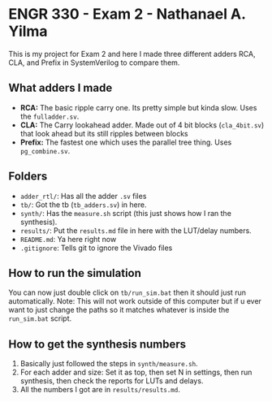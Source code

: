 # ENGR 330 - Exam 2 - Nathanael A. Yilma

This is my project for Exam 2 and here I made three different adders RCA, CLA, and Prefix in SystemVerilog to compare them.

## What adders I made

* **RCA:** The basic ripple carry one. Its pretty simple but kinda slow. Uses the `fulladder.sv`.
* **CLA:** The Carry lookahead adder. Made out of 4 bit blocks (`cla_4bit.sv`) that look ahead but its still ripples between blocks
* **Prefix:** The fastest one which uses the parallel tree thing. Uses `pg_combine.sv`.

## Folders

* `adder_rtl/`: Has all the adder `.sv` files
* `tb/`: Got the tb (`tb_adders.sv`) in here.
* `synth/`: Has the `measure.sh` script (this just shows how I ran the synthesis).
* `results/`: Put the `results.md` file in here with the LUT/delay numbers.
* `README.md`: Ya here right now
* `.gitignore`: Tells git to ignore the Vivado files

## How to run the simulation

You can now just double click on `tb/run_sim.bat` then it should just run automatically.
Note: This will not work outside of this computer but if u ever want to just change the paths so it matches
      whatever is inside the `run_sim.bat` script.


## How to get the synthesis numbers

1.  Basically just followed the steps in `synth/measure.sh`.
2.  For each adder and size: Set it as top, then set N in settings, then run synthesis, then check the reports for LUTs and delays.
3.  All the numbers I got are in `results/results.md`.